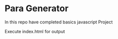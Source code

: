 # Para Generator
In this repo have completed basics javascript Project

Execute index.html for output
